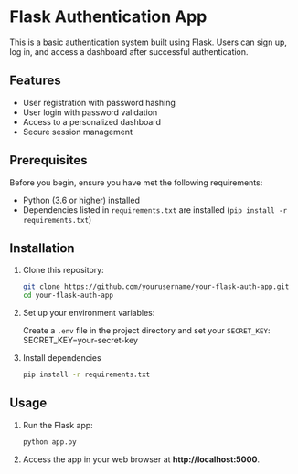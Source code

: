# Flask Authentication App

This is a basic authentication system built using Flask. Users can sign up, log in, and access a dashboard after successful authentication.

## Features

- User registration with password hashing
- User login with password validation
- Access to a personalized dashboard
- Secure session management

## Prerequisites

Before you begin, ensure you have met the following requirements:

- Python (3.6 or higher) installed
- Dependencies listed in `requirements.txt` are installed (`pip install -r requirements.txt`)

## Installation

1. Clone this repository:

   ```bash
   git clone https://github.com/yourusername/your-flask-auth-app.git
   cd your-flask-auth-app


2. Set up your environment variables:

   Create a `.env` file in the project directory and set your `SECRET_KEY`:
   SECRET_KEY=your-secret-key

3. Install dependencies

   ```bash
   pip install -r requirements.txt

## Usage
   1. Run the Flask app:

      ```bash
      python app.py
      
   3. Access the app in your web browser at **http://localhost:5000**.

